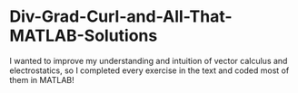 # Div-Grad-Curl-and-All-That-MATLAB-Solutions
I wanted to improve my understanding and intuition of vector calculus and electrostatics, so I completed every exercise in the text and coded most of them in MATLAB!
